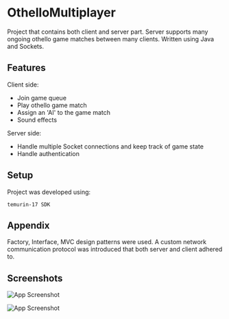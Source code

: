 
# OthelloMultiplayer

Project that contains both client and server part. Server supports many ongoing othello game matches between many clients. Written using Java and Sockets.


## Features

  Client side:
- Join game queue
- Play othello game match
- Assign an 'AI' to the game match
- Sound effects

Server side:
- Handle multiple Socket connections and keep track of game state
- Handle authentication


## Setup

Project was developed using:

```
temurin-17 SDK
```
    
## Appendix

Factory, Interface, MVC design patterns were used. A custom network communication protocol was introduced that both server and client adhered to.


## Screenshots

![App Screenshot](https://i.imgur.com/1x9B3y2.png)

![App Screenshot](https://i.imgur.com/Ryw2ifA.png)

